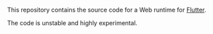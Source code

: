 This repository contains the source code for a Web runtime for [Flutter].

The code is unstable and highly experimental.

[flutter]: https://flutter.io/